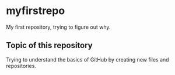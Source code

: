 # myfirstrepo
My first repository, trying to figure out why.

## Topic of this repository
Trying to understand the basics of GitHub by creating new files and repositories.
